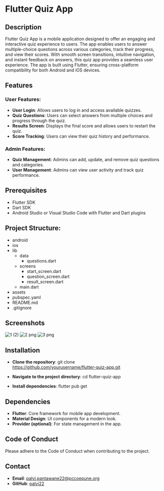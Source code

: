 # Flutter Quiz App

## Description
Flutter Quiz App is a mobile application designed to offer an engaging and interactive quiz experience to users. 
The app enables users to answer multiple-choice questions across various categories, track their progress, and view their scores. 
With smooth screen transitions, intuitive navigation, and instant feedback on answers, this quiz app provides a seamless user experience.
The app is built using Flutter, ensuring cross-platform compatibility for both Android and iOS devices.


## Features

### User Features:
- **User Login**: Allows users to log in and access available quizzes.
- **Quiz Questions**: Users can select answers from multiple choices and progress through the quiz.
- **Results Screen**: Displays the final score and allows users to restart the quiz.
- **Score Tracking**: Users can view their quiz history and performance.

### Admin Features:
- **Quiz Management**: Admins can add, update, and remove quiz questions and categories.
- **User Management**: Admins can view user activity and track quiz performance.

## Prerequisites

- Flutter SDK
- Dart SDK
- Android Studio or Visual Studio Code with Flutter and Dart plugins




## Project Structure:



- android
- ios
- lib
  - data
    - questions.dart
  - screens
    - start_screen.dart
    - question_screen.dart
    - result_screen.dart
  - main.dart
- assets
- pubspec.yaml
- README.md
- .gitignore

## Screenshots
![1 (2)](https://github.com/user-attachments/assets/a7c790e9-a442-4d58-8dfd-431876ca58ec)
![2 png](https://github.com/user-attachments/assets/50335799-32c2-4faa-b1ba-4c31589eece5)
![3 png](https://github.com/user-attachments/assets/49bf0a61-0548-4dcc-9ba1-612f05999cdf)



## Installation

 - **Clone the repository**:
git clone https://github.com/yourusername/flutter-quiz-app.git

-  **Navigate to the project directory**:
cd flutter-quiz-app

-  **Install dependencies**:
flutter pub get
## Dependencies
- **Flutter**: Core framework for mobile app development.
- **Material Design**: UI components for a modern look.
- **Provider (optional)**: For state management in the app.

## Code of Conduct
Please adhere to the Code of Conduct when contributing to the project.

## Contact
- **Email**: [palvi.pantawane22@pccoepune.org](mailto:palvi.pantawane22@pccoepune.org)
- **GitHub**: [palvi22](https://github.com/palvi22)


